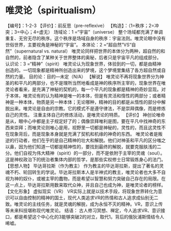 # 唯灵论（spiritualism）
【编号】：1-2-3
【评价】：前反思（pre-reflexive）
【构造】：（1=秩序；2=冲突；3=中心；4=虚无）
场域论：1 =“宇宙”（universe）
整个场域都充满了单调重复、无穷无尽的秩序。这个秩序是场域自身的秩序：宇宙法则。唯灵论眼中没有世俗世界，主要视角是神秘的“宇宙”。
本体论：2 =“超自然”VS“自然”（supernatural vs. natural）
唯灵论同样把世界的本体分为两种，超自然的和自然的，前者隐含了某种关于世界整体的奥秘，后者只是宇宙平凡的组成部分。
认识论：3 =“精神”（spirit）
唯灵论认为现象世界，体验到的一切，都是由精神创造的。一切现象都是精神所创造出来的梦境，这个梦境里集结了各方超自然或自然的力量。
目的论：目的—未定（N/A）
【解说】
唯灵论不再将现象世界分为神圣的和平凡的两部分，也不是理所当然地看成是神的秩序所主宰的，现象世界在唯灵论者看来，是充满了神秘的契机的，每一个平凡的现象都是精神的奇妙显现。对于本体，唯灵论有的认为精神是唯一的本体，但是有灵活和惰性的两部分；或者精神是一种本体，物质是另一种本体；无论哪种，精神的目的都是从惰性的部分中解脱出来。唯灵论是自由的宗教。它的模式不是遵守律法，不是崇拜偶像，而是修炼自己的灵性。
注重主体自己的修炼活动，是唯灵论的特质。
【评价】
神创论唯命是从，眼中心中都是主子规定好了的；偶像崇拜唯利是图，要在平凡中找神奇的东西来崇拜；而唯灵论则唯心是用，视野里一切都是神秘的，灵性的，而且这灵性不在现象背后，而是现象本身就是充满了契机和机缘的神奇的东西。
唯灵论者是叛逆的行动者，他们在乎的是自己精神的壮大和解脱。他们对神圣和平凡的区分嗤之以鼻，因为他们知道一切都是精神性的，要找到最终的解脱，就要克服肤浅的二分。他们自视为伟大精神（spirit）的一部分，而不是依附于主宰的灵魂（soul）。
这是神权政治下的统治者集体内部的哲学，是那些实权修士日常锻炼身心的法门。
【思想人物】
毕达哥拉斯（作为教主）
作为教主的毕达哥拉斯，提出了著名的灵魂不朽、轮回转生的学说。毕达哥拉斯本人是半神式的教主，唯灵论者也大多不自视为神的奴仆，或被主宰的蠢物，而是希望以智慧和努力突破自己存在的局限。在这一点上，毕达哥拉斯用数来取代众神，并且自己也成为神，是唯灵论者的榜样。
【文化形象】
虚拟现实（VR）
VR实际上就是以技术手段，将现象世界转化为意识可以自由控制的精神的国土，现代人类追求VR的热情和古人追求成仙别无二致。唯灵论的主线任务，就是灵魂的解脱，成为永恒不灭的精神。VR，意识上传等未来科技堪称现代唯灵论。
结语：
古人修习冥想、禅定，今人追求VR、意识接口，都是希望这个中心化的3能够突破2的对立，取代1。背后的俄狄浦斯情结令人唏嘘。
